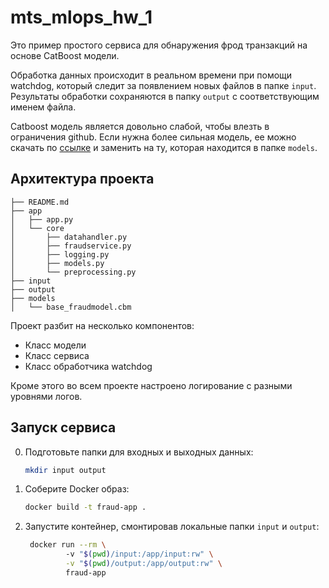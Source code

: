 # mts_mlops_hw_1

Это пример простого сервиса для обнаружения фрод транзакций на основе CatBoost модели.

Обработка данных происходит в реальном времени при помощи watchdog, который следит за появлением новых файлов в папке ``input``. Результаты обработки сохраняются в папку ``output`` с соответствующим именем файла.

Catboost модель является довольно слабой, чтобы влезть в ограничения github. Если нужна более сильная модель, ее можно скачать по [ссылке](https://disk.360.yandex.ru/d/fCS6CT4RATCTsA) и заменить на ту, которая находится в папке ``models``.

## Архитектура проекта
```
├── README.md
├── app
│   ├── app.py
│   └── core
│       ├── datahandler.py
│       ├── fraudservice.py
│       ├── logging.py
│       ├── models.py
│       └── preprocessing.py
├── input
├── output
├── models
│   └── base_fraudmodel.cbm
```

Проект разбит на несколько компонентов:
- Класс модели
- Класс сервиса
- Класс обработчика watchdog

Кроме этого во всем проекте настроено логирование с разными уровнями логов.

## Запуск сервиса
0. Подготовьте папки для входных и выходных данных:
   ```bash
   mkdir input output
   ```
1. Соберите Docker образ:
   ```bash
   docker build -t fraud-app .
   ```
2. Запустите контейнер, смонтировав локальные папки `input` и `output`:
   ```bash
    docker run --rm \                                                                                                                                                                                                                                                                                          1087ms
            -v "$(pwd)/input:/app/input:rw" \
            -v "$(pwd)/output:/app/output:rw" \
            fraud-app
   ```
